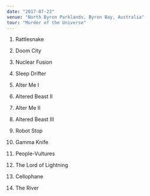 ```yaml
---
date: "2017-07-23"
venue: "North Byron Parklands, Byron Bay, Australia"
tour: "Murder of the Universe"
---
```



 1. Rattlesnake

 2. Doom City

 3. Nuclear Fusion

 4. Sleep Drifter

 5. Alter Me I

 6. Altered Beast II

 7. Alter Me II

 8. Altered Beast III

 9. Robot Stop

10. Gamma Knife

11. People-Vultures

12. The Lord of Lightning

13. Cellophane

14. The River


